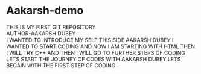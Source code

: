 # Aakarsh-demo
THIS IS MY FIRST GIT REPOSITORY
<BR>
AUTHOR-AAKARSH DUBEY
<BR> 
I WANTED TO INTRODUCE MY SELF 
THIS SIDE AAKARSH DUBEY
I WANTED TO START CODING 
AND NOW I AM STARTING WITH HTML 
THEN I WILL TRY C++
AND THEN I WILL GO TO FURTHER STEPS OF CODING 
LETS START THE JOURNEY OF CODES WITH AAKARSH DUBEY 
LETS BEGAIN WITH THE FIRST STEP OF CODING .
<BR>
